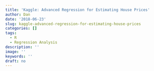 ```yaml
---
title: 'Kaggle: Advanced Regression for Estimating House Prices'
author: Dan
date: '2018-06-23'
slug: kaggle-advanced-regression-for-estimating-house-prices
categories: []
tags:
  - R
  - Regression Analysis
description: ''
image: ''
keywords: ''
draft: no
---
```



